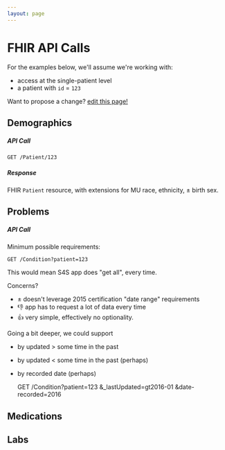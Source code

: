 ```yaml
---
layout: page
---
```


# FHIR API Calls

For the examples below, we'll assume we're working with:

 * access at the single-patient level
 * a patient with `id` = `123`

Want to propose a change?
[edit this page!](https://github.com/sync-for-science/sync-for-science.github.io/edit/master/api-calls/index.md)

## Demographics

##### API Call

    GET /Patient/123

##### Response
FHIR `Patient` resource, with extensions for MU race, ethnicity, ± birth sex.

## Problems

##### API Call
 
Minimum possible requirements:

    GET /Condition?patient=123

This would mean S4S app does "get all", every time.

Concerns?

 * ± doesn't leverage 2015 certification "date range" requirements
 * :-1: app has to request a lot of data every time
 * :+1: very simple, effectively no optionality.

Going a  bit deeper, we could support 

 * by updated > some time in the past
 * by updated < some time in the past (perhaps)
 * by recorded date (perhaps)

    GET /Condition?patient=123
                   &_lastUpdated=gt2016-01
                   &date-recorded=2016
   

## Medications

## Labs

